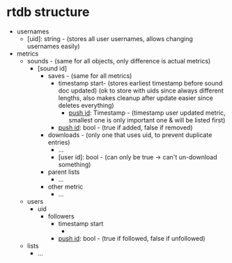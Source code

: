 # rtdb structure
- usernames
  - [uid]: string - (stores all user usernames, allows changing usernames easily)
- metrics
  - sounds - (same for all objects, only difference is actual metrics)
    - [sound id]
      - saves - (same for all metrics)
        - timestamp start- (stores earliest timestamp before sound doc updated) (ok to store with uids since always different lengths, also makes cleanup after update easier since deletes everything)
          - [push id]: Timestamp - (timestamp user updated metric, smallest one is only important one & will be listed first)
        - [push id]: bool - (true if added, false if removed)
      - downloads - (only one that uses uid, to prevent duplicate entries)
        - ...
        - [user id]: bool - (can only be true -> can't un-download something)
      - parent lists
        - ...
      - other metric
        - ...
  - users
    - uid
      - followers
        - timestamp start
          - [push id]: Timestamp
        - [push id]: bool - (true if followed, false if unfollowed)
  - lists
    - ...